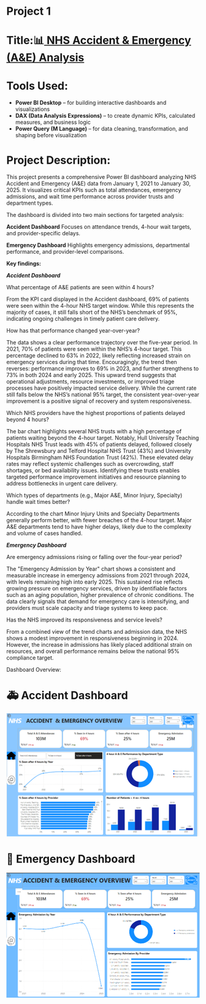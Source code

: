 # Project 1

# Title:📊[ NHS Accident & Emergency (A&E) Analysis](https://github.com/ugochukwu99/github.io/blob/main/NHS_Data_Analysis.pbix)

# Tools Used:
   - **Power BI Desktop** – for building interactive dashboards and visualizations  
   - **DAX (Data Analysis Expressions)** – to create dynamic KPIs, calculated measures, and business logic  
   - **Power Query (M Language)** – for data cleaning, transformation, and shaping before visualization
  
# Project Description:

   This project presents a comprehensive Power BI dashboard analyzing NHS Accident and Emergency (A&E) data from January 1, 2021 to January 30, 2025. It visualizes critical     KPIs such as total attendances, emergency admissions, and wait time performance across provider trusts and department types.

   The dashboard is divided into two main sections for targeted analysis:

**Accident Dashboard**
  Focuses on attendance trends, 4-hour wait targets, and provider-specific delays.

**Emergency Dashboard**
  Highlights emergency admissions, departmental performance, and provider-level comparisons.

  **Key findings:**
  
  _**Accident Dashboard**_

  What percentage of A&E patients are seen within 4 hours?
  
From the KPI card displayed in the Accident dashboard, 69% of patients were seen within the 4-hour NHS target window. While this represents the majority of cases, it still falls short of the NHS’s benchmark of 95%, indicating ongoing challenges in timely patient care delivery.

How has that performance changed year-over-year?

The data shows a clear performance trajectory over the five-year period. In 2021, 70% of patients were seen within the NHS’s 4-hour target. This percentage declined to 63% in 2022, likely reflecting increased strain on emergency services during that time. Encouragingly, the trend then reverses: performance improves to 69% in 2023, and further strengthens to 73% in both 2024 and early 2025. This upward trend suggests that operational adjustments, resource investments, or improved triage processes have positively impacted service delivery. While the current rate still falls below the NHS’s national 95% target, the consistent year-over-year improvement is a positive signal of recovery and system responsiveness.

Which NHS providers have the highest proportions of patients delayed beyond 4 hours?

The bar chart highlights several NHS trusts with a high percentage of patients waiting beyond the 4-hour target. Notably, Hull University Teaching Hospitals NHS Trust leads with 45% of patients delayed, followed closely by The Shrewsbury and Telford Hospital NHS Trust (43%) and University Hospitals Birmingham NHS Foundation Trust (42%). These elevated delay rates may reflect systemic challenges such as overcrowding, staff shortages, or bed availability issues. Identifying these trusts enables targeted performance improvement initiatives and resource planning to address bottlenecks in urgent care delivery.

Which types of departments (e.g., Major A&E, Minor Injury, Specialty) handle wait times better?

According to the chart Minor Injury Units and Specialty Departments generally perform better, with fewer breaches of the 4-hour target. Major A&E departments tend to have higher delays, likely due to the complexity and volume of cases handled.

 _**Emergency Dashboard**_
 
Are emergency admissions rising or falling over the four-year period?

The "Emergency Admission by Year" chart shows a consistent and measurable increase in emergency admissions from 2021 through 2024, with levels remaining high into early 2025. This sustained rise reflects growing pressure on emergency services, driven by identifiable factors such as an aging population, higher prevalence of chronic conditions. The data clearly signals that demand for emergency care is intensifying, and providers must scale capacity and triage systems to keep pace.

Has the NHS improved its responsiveness and service levels?

From a combined view of the trend charts and admission data, the NHS shows a modest improvement in responsiveness beginning in 2024. However, the increase in admissions has likely placed additional strain on resources, and overall performance remains below the national 95% compliance target.


Dashboard Overview:
# 🚑 Accident Dashboard 
  ![](Accident_dashboard.png)


# 🏥 Emergency Dashboard 
  ![](Emergency_dashboard.png)
